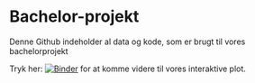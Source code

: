 # Bachelor-projekt
Denne Github indeholder al data og kode, som er brugt til vores bachelorprojekt

Tryk her: [![Binder](https://mybinder.org/badge_logo.svg)](https://mybinder.org/v2/gh/Jona327a/Bachelor-projekt/main?labpath=Interaktivt%20plot%2Finteractive_plot.ipynb) for at komme videre til vores interaktive plot.
